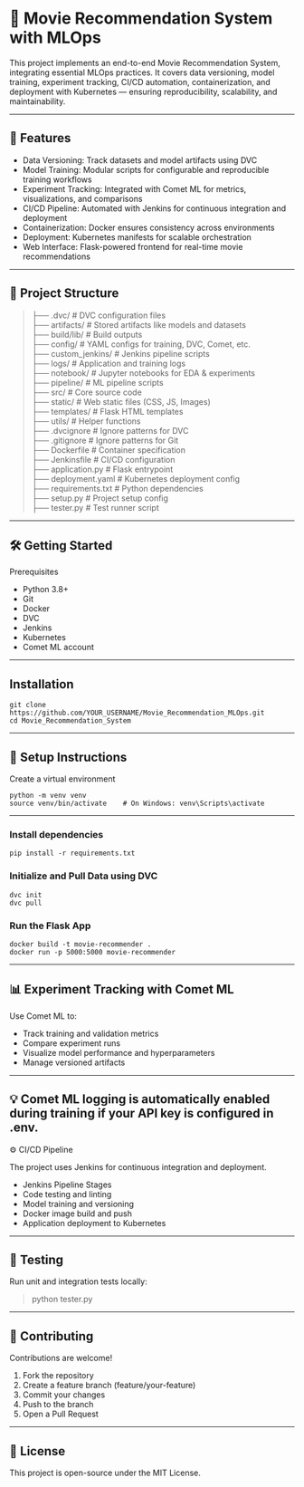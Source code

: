 # 🎥 Movie Recommendation System with MLOps

This project implements an end-to-end Movie Recommendation System, integrating essential MLOps practices. It covers data versioning, model training, experiment tracking, CI/CD automation, containerization, and deployment with Kubernetes — ensuring reproducibility, scalability, and maintainability.

------------------------------------------------------------------------------------------------------------------------------------------------------------------------------------------------------

## 🚀 Features

* Data Versioning: Track datasets and model artifacts using DVC
* Model Training: Modular scripts for configurable and reproducible training workflows
* Experiment Tracking: Integrated with Comet ML for metrics, visualizations, and comparisons
* CI/CD Pipeline: Automated with Jenkins for continuous integration and deployment
* Containerization: Docker ensures consistency across environments
* Deployment: Kubernetes manifests for scalable orchestration
* Web Interface: Flask-powered frontend for real-time movie recommendations
------------------------------------------------------------------------------------------------------------------------------------------------------------------------------------------------------

## 📁 Project Structure

>├── .dvc/                 # DVC configuration files     
>├── artifacts/            # Stored artifacts like models and datasets   
>├── build/lib/            # Build outputs    
>├── config/               # YAML configs for training, DVC, Comet, etc.    
>├── custom_jenkins/       # Jenkins pipeline scripts  
>├── logs/                 # Application and training logs  
>├── notebook/             # Jupyter notebooks for EDA & experiments  
>├── pipeline/             # ML pipeline scripts  
>├── src/                  # Core source code  
>├── static/               # Web static files (CSS, JS, Images)  
>├── templates/            # Flask HTML templates  
>├── utils/                # Helper functions  
>├── .dvcignore            # Ignore patterns for DVC  
>├── .gitignore            # Ignore patterns for Git  
>├── Dockerfile            # Container specification  
>├── Jenkinsfile           # CI/CD configuration  
>├── application.py        # Flask entrypoint  
>├── deployment.yaml       # Kubernetes deployment config  
>├── requirements.txt      # Python dependencies  
>├── setup.py              # Project setup config  
>├── tester.py             # Test runner script  

------------------------------------------------------------------------------------------------------------------------------------------------------------------------------------------------------

## 🛠️ Getting Started

Prerequisites
* Python 3.8+
* Git
* Docker
* DVC
* Jenkins
* Kubernetes
* Comet ML account

------------------------------------------------------------------------------------------------------------------------------------------------------------------------------------------------------

## Installation
``` 
git clone https://github.com/YOUR_USERNAME/Movie_Recommendation_MLOps.git
cd Movie_Recommendation_System
``` 
------------------------------------------------------------------------------------------------------------------------------------------------------------------------------------------------------

## 🔧 Setup Instructions

Create a virtual environment
``` 
python -m venv venv
source venv/bin/activate    # On Windows: venv\Scripts\activate 
```
------------------------------------------------------------------------------------------------------------------------------------------------------------------------------------------------------

### Install dependencies
``` 
pip install -r requirements.txt
``` 

### Initialize and Pull Data using DVC
```
dvc init
dvc pull
``` 

### Run the Flask App
```
docker build -t movie-recommender .
docker run -p 5000:5000 movie-recommender
``` 
------------------------------------------------------------------------------------------------------------------------------------------------------------------------------------------------------

## 📊 Experiment Tracking with Comet ML

Use Comet ML to:

* Track training and validation metrics  
* Compare experiment runs  
* Visualize model performance and hyperparameters  
* Manage versioned artifacts  

------------------------------------------------------------------------------------------------------------------------------------------------------------------------------------------------------

## 💡 Comet ML logging is automatically enabled during training if your API key is configured in .env.

⚙️ CI/CD Pipeline

The project uses Jenkins for continuous integration and deployment.

- Jenkins Pipeline Stages  
- Code testing and linting  
- Model training and versioning  
- Docker image build and push  
- Application deployment to Kubernetes  

------------------------------------------------------------------------------------------------------------------------------------------------------------------------------------------------------
## 🧪 Testing

Run unit and integration tests locally:

>python tester.py

------------------------------------------------------------------------------------------------------------------------------------------------------------------------------------------------------
## 🤝 Contributing

Contributions are welcome!

  1. Fork the repository  
  2. Create a feature branch (feature/your-feature)  
  3. Commit your changes  
  4. Push to the branch  
  5. Open a Pull Request  
  
------------------------------------------------------------------------------------------------------------------------------------------------------------------------------------------------------
## 📜 License

This project is open-source under the MIT License.
